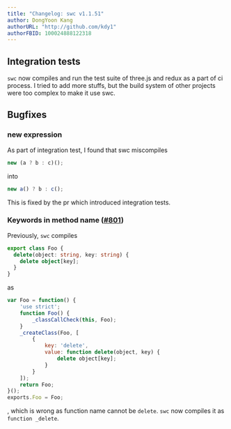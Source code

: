 ```yaml
---
title: "Changelog: swc v1.1.51"
author: DongYoon Kang
authorURL: "http://github.com/kdy1"
authorFBID: 100024888122318
---
```


## Integration tests

`swc` now compiles and run the test suite of three.js and redux as a part of ci process. I tried to add more stuffs, but the build system of other projects were too complex to make it use swc.

## Bugfixes

### new expression

As part of integration test, I found that swc miscompiles

```js
new (a ? b : c)();
```

into

```js
new a() ? b : c();
```

This is fixed by the pr which introduced integration tests.

### Keywords in method name ([#801](https://github.com/swc-project/swc/issues/801))

Previously, `swc` compiles

```ts
export class Foo {
  delete(object: string, key: string) {
    delete object[key];
  }
}
```

as

```js
var Foo = function() {
    'use strict';
    function Foo() {
        _classCallCheck(this, Foo);
    }
    _createClass(Foo, [
        {
            key: 'delete',
            value: function delete(object, key) {
                delete object[key];
            }
        }
    ]);
    return Foo;
}();
exports.Foo = Foo;
```

, which is wrong as function name cannot be `delete`. `swc` now compiles it as `function _delete`.

